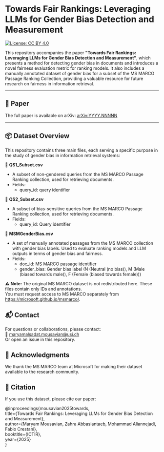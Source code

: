 # Towards Fair Rankings: Leveraging LLMs for Gender Bias Detection and Measurement

[![License: CC BY 4.0](https://img.shields.io/badge/License-CC%20BY%204.0-lightgrey.svg)](https://creativecommons.org/licenses/by/4.0/)

This repository accompanies the paper **"Towards Fair Rankings: Leveraging LLMs for Gender Bias Detection and Measurement"**, which presents a method for detecting gender bias in documents and introduces a novel fairness evaluation metric for ranking models. It also includes a manually annotated dataset of gender bias for a subset of the MS MARCO Passage Ranking Collection, providing a valuable resource for future research on fairness in information retrieval.

---

## 📄 Paper

The full paper is available on arXiv: [arXiv:YYYY.NNNNN](https://arxiv.org/abs/YYYY.NNNNN)

---

## 📦 Dataset Overview

This repository contains three main files, each serving a specific purpose in the study of gender bias in information retrieval systems:

🔹 **QS1_Subset.csv**

- A subset of non-gendered queries from the MS MARCO Passage Ranking collection, used for retrieving documents.
- Fields:
  - query_id: query identifier

🔹 **QS2_Subset.csv**
  
- A subset of bias-sensitive queries from the MS MARCO Passage Ranking collection, used for retrieving documents.
- Fields:
  - query_id: Query identifier

🔹 **MSMGenderBias.csv**

- A set of manually annotated passages from the MS MARCO collection with gender bias labels. Used to evaluate ranking models and LLM outputs in terms of gender bias and fairness.
- Fields:
  - doc_id: MS MARCO passage identifier
  - gender_bias: Gender bias label (N (Neutral (no bias)), M (Male (biased towards male)), F (Female (biased towards female)))

**⚠️ Note:** The original MS MARCO dataset is not redistributed here. These files contain only IDs and annotations.  
You must request access to MS MARCO separately from https://microsoft.github.io/msmarco/.

## 📬 Contact

For questions or collaborations, please contact:  
📧 maryamalsadat.mousavian@usi.ch  
Or open an issue in this repository.

## 🙏 Acknowledgments

We thank the MS MARCO team at Microsoft for making their dataset available to the research community.

## 🧾 Citation

If you use this dataset, please cite our paper:  

@inproceedings{mousavian2025towards,  
  title={Towards Fair Rankings: Leveraging LLMs for Gender Bias Detection and Measurement},  
  author={Maryam Mousavian, Zahra Abbasiantaeb, Mohammad Aliannejadi, Fabio Crestani},  
  booktitle={ICTIR},  
  year={2025}  
}
